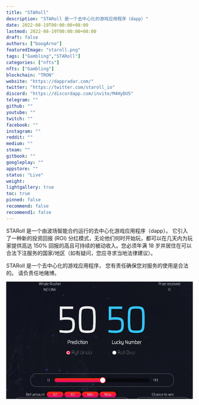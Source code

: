 ```yaml
---
title: "STARoll"
description: "STARoll 是一个去中心化的游戏应用程序（dapp）"
date: 2022-08-19T00:00:00+08:00
lastmod: 2022-08-19T00:00:00+08:00
draft: false
authors: ["boogArno"]
featuredImage: "staroll.png"
tags: ["Gambling","STARoll"]
categories: ["nfts"]
nfts: ["Gambling"]
blockchain: "TRON"
website: "https://dappradar.com/"
twitter: "https://twitter.com/staroll_io"
discord: "https://discordapp.com/invite/M4HyDU5"
telegram: ""
github: ""
youtube: ""
twitch: ""
facebook: ""
instagram: ""
reddit: ""
medium: ""
steam: ""
gitbook: ""
googleplay: ""
appstore: ""
status: "Live"
weight: 
lightgallery: true
toc: true
pinned: false
recommend: false
recommend1: false
---
```

STARoll 是一个由波场智能合约运行的去中心化游戏应用程序（dapp）。 它引入了一种新的投资回报 (ROI) 分红模式，无论他们何时开始玩，都可以在几天内为玩家提供高达 150% 回报的高且可持续的被动收入。您必须年满 18 岁并居住在可以合法下注服务的国家/地区（如有疑问，您应寻求当地法律建议）。

STARoll 是一个去中心化的游戏应用程序， 您有责任确保您对服务的使用是合法的。 请负责任地赌博。

![staroll-dapp-gambling-tron-image1_43ee41032147f0794e4675da162fe443](staroll-dapp-gambling-tron-image1_43ee41032147f0794e4675da162fe443.png)

